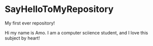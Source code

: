 # SayHelloToMyRepository
My first ever repository!

Hi my name is Amo. I am a computer sciience student, and I love this subject by heart!
